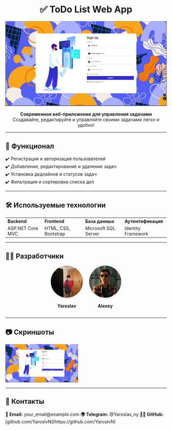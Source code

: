 <h1 align="center">✅ ToDo List Web App</h1>

<p align="center">
  <img src="./images/banner.jpg" alt="ToDo List App">
</p>

<p align="center">
  <b>Современное веб-приложение для управления задачами</b>  
  <br>Создавайте, редактируйте и управляйте своими задачами легко и удобно!
</p>

---

## 🚀 Функционал

✔️ Регистрация и авторизация пользователей  
✔️ Добавление, редактирование и удаление задач  
✔️ Установка дедлайнов и статусов задач  
✔️ Фильтрация и сортировка списка дел  

---

## 🛠️ Используемые технологии
<p align="center">
  <table>
    <tr>
      <td><b>Backend</b></td>
      <td><b>Frontend</b></td>
      <td><b>База данных</b></td>
      <td><b>Аутентификация</b></td>
    </tr>
    <tr>
      <td>ASP.NET Core MVC</td>
      <td>HTML, CSS, Bootstrap</td>
      <td>Microsoft SQL Server</td>
      <td>Identity Framework</td>
    </tr>
  </table>
</p>

---

## 👨‍💻 Разработчики
<p align="center">
  <div style="display: flex; justify-content: center; gap: 20px;">
    <div style="text-align: center;">
      <img src="./images/Yaroslav.jpg" width="100" style="border-radius: 50%; box-shadow: 0px 4px 6px rgba(0, 0, 0, 0.1);">
      <p><b>Yaroslav</b></p>
    </div>
    <div style="text-align: center;">
      <img src="./images/Alexey.jpg" width="100" style="border-radius: 50%; box-shadow: 0px 4px 6px rgba(0, 0, 0, 0.1);">
      <p><b>Alexey</b></p>
    </div>
  </div>
</p>

---

## 📷 Скриншоты
<p align="left">
  <img src="./images/banner.jpg" width="45%">
</p>

---

## 🤝 Контакты
<p align="left">
  <b>📧 Email:</b> your_email@example.com  
  <b>🌍 Telegram:</b> @Yaroslav_ny  
  <b>👨‍💻 GitHub:</b> [github.com/YaroslvN](https://github.com/YaroslvN)
</p>
